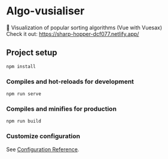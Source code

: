 # Algo-vusialiser
🎩 Visualization of popular sorting algorithms (Vue with Vuesax)\
Check it out: https://sharp-hopper-dcf077.netlify.app/


## Project setup
```
npm install
```

### Compiles and hot-reloads for development
```
npm run serve
```

### Compiles and minifies for production
```
npm run build
```

### Customize configuration
See [Configuration Reference](https://cli.vuejs.org/config/).
